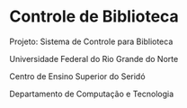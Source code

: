 # Controle de Biblioteca

Projeto: Sistema de Controle para Biblioteca

Universidade Federal do Rio Grande do Norte

Centro de Ensino Superior do Seridó

Departamento de Computação e Tecnologia
